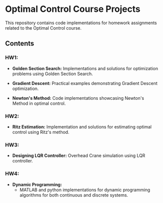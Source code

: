# Optimal Control Course Projects

This repository contains code implementations for homework assignments related to the Optimal Control course.

## Contents

### HW1:

- **Golden Section Search:** Implementations and solutions for optimization problems using Golden Section Search.

- **Gradient Descent:** Practical examples demonstrating Gradient Descent optimization.

- **Newton's Method:** Code implementations showcasing Newton's Method in optimal control.

### HW2:

- **Ritz Estimation:** Implementation and solutions for estimating optimal control using Ritz's method.

### HW3:

- **Designing LQR Controller:** Overhead Crane simulation using LQR controller.

### HW4:

- **Dynamic Programming:**
  - MATLAB and python implementations for dynamic programming algorithms for both continuous and discrete systems.
